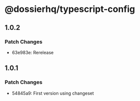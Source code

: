 # @dossierhq/typescript-config

## 1.0.2

### Patch Changes

- 63e983e: Rerelease

## 1.0.1

### Patch Changes

- 54845a9: First version using changeset
